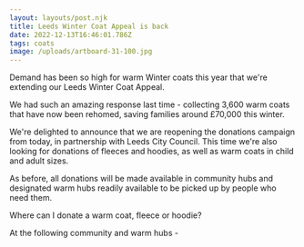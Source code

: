 ```yaml
---
layout: layouts/post.njk
title: Leeds Winter Coat Appeal is back
date: 2022-12-13T16:46:01.786Z
tags: coats
image: /uploads/artboard-31-100.jpg
---
```

Demand has been so high for warm Winter coats this year that we're extending our Leeds Winter Coat Appeal.  

We had such an amazing response last time - collecting 3,600 warm coats that have now been rehomed, saving families around £70,000 this winter.  

We're delighted to announce that we are reopening the donations campaign from today, in partnership with Leeds City Council.  This time we're also looking for donations of fleeces and hoodies, as well as warm coats in child and adult sizes.

As before, all donations will be made available in community hubs and designated warm hubs readily available to be picked up by people who need them.  

Where can I donate a warm coat, fleece or hoodie? 

At the following community and warm hubs -